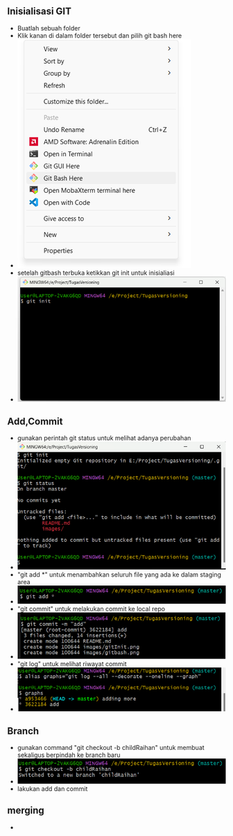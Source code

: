 ## Inisialisasi GIT
- Buatlah sebuah folder
- Klik kanan di dalam folder tersebut dan pilih git bash here
- ![gitbash](images/gitbash.png)
- setelah gitbash terbuka ketikkan git init untuk inisialiasi
- ![gitinit](images/gitInit.png)

## Add,Commit
- gunakan perintah git status untuk melihat adanya perubahan
- ![gitstatus](images/gitstatus.png)
- "git add *" untuk menambahkan seluruh file yang ada ke dalam staging area
- ![gitadd](images/gitadd.png)
- "git commit" untuk melakukan commit ke local repo
- ![gitcommit](images/gitcommit.png)
- "git log" untuk melihat riwayat commit
- ![gitlog](images/gitlog.png)

## Branch
- gunakan command "git checkout -b childRaihan" untuk membuat sekaligus berpindah ke branch baru
- ![gitb](images/git-b.png)
- lakukan add dan commit

## merging
-
